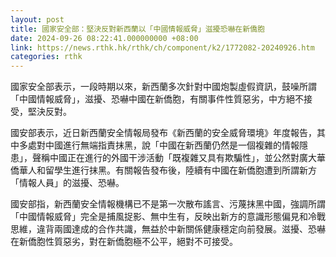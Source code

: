```yaml
---
layout: post
title: 國家安全部：堅決反對新西蘭以「中國情報威脅」滋擾恐嚇在新僑胞
date: 2024-09-26 08:22:41.000000000 +08:00
link: https://news.rthk.hk/rthk/ch/component/k2/1772082-20240926.htm
categories: rthk
---
```


國家安全部表示，一段時期以來，新西蘭多次針對中國炮製虛假資訊，鼓噪所謂「中國情報威脅」，滋擾、恐嚇中國在新僑胞，有關事件性質惡劣，中方絕不接受，堅決反對。

國安部表示，近日新西蘭安全情報局發布《新西蘭的安全威脅環境》年度報告，其中多處對中國進行無端指責抹黑，說「中國在新西蘭仍然是一個複雜的情報隱患」，聲稱中國正在進行的外國干涉活動「既複雜又具有欺騙性」，並公然對廣大華僑華人和留學生進行抹黑。有關報告發布後，陸續有中國在新僑胞遭到所謂新方「情報人員」的滋擾、恐嚇。

國安部指，新西蘭安全情報機構已不是第一次散布謠言、污蔑抹黑中國，強調所謂「中國情報威脅」完全是捕風捉影、無中生有，反映出新方的意識形態偏見和冷戰思維，違背兩國達成的合作共識，無益於中新關係健康穩定向前發展。滋擾、恐嚇在新僑胞性質惡劣，對在新僑胞極不公平，絕對不可接受。
